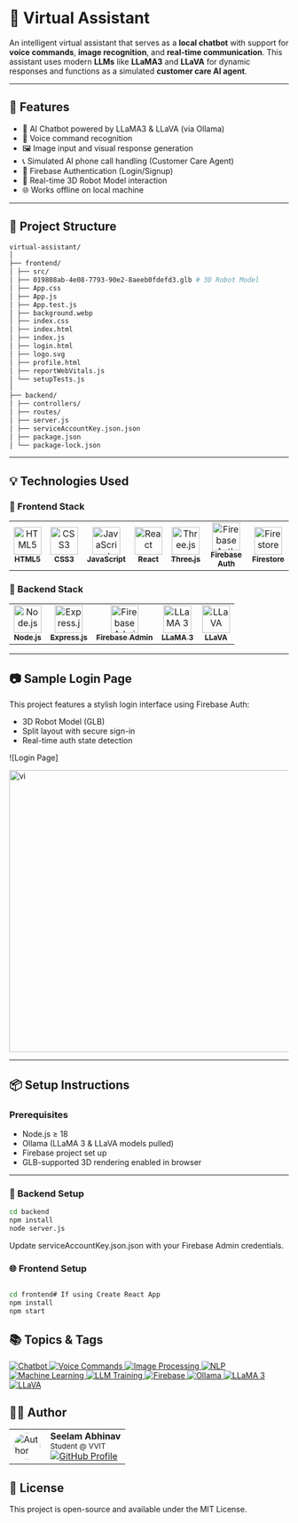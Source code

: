 # 🤖 Virtual Assistant

An intelligent virtual assistant that serves as a **local chatbot** with support for **voice commands**, **image recognition**, and **real-time communication**. This assistant uses modern **LLMs** like **LLaMA3** and **LLaVA** for dynamic responses and functions as a simulated **customer care AI agent**.



---

## 🚀 Features

- 🧠 AI Chatbot powered by LLaMA3 & LLaVA (via Ollama)
- 🎤 Voice command recognition
- 🖼️ Image input and visual response generation
- 📞 Simulated AI phone call handling (Customer Care Agent)
- 🔐 Firebase Authentication (Login/Signup)
- 🧍 Real-time 3D Robot Model interaction
- 🌐 Works offline on local machine

---

## 🧱 Project Structure
```bash
virtual-assistant/
│
├── frontend/
│ ├── src/
│ ├── 019808ab-4e08-7793-90e2-8aeeb0fdefd3.glb # 3D Robot Model
│ ├── App.css
│ ├── App.js
│ ├── App.test.js
│ ├── background.webp
│ ├── index.css
│ ├── index.html
│ ├── index.js
│ ├── login.html
│ ├── logo.svg
│ ├── profile.html
│ ├── reportWebVitals.js
│ └── setupTests.js
│
├── backend/
│ ├── controllers/
│ ├── routes/
│ ├── server.js
│ ├── serviceAccountKey.json.json
│ ├── package.json
│ └── package-lock.json
```


---

## 💡 Technologies Used

### 🎨 Frontend Stack
<table> <tr> <td align="center"> <a href="https://developer.mozilla.org/en-US/docs/Web/HTML" target="_blank"> <img src="https://cdn.jsdelivr.net/gh/devicons/devicon/icons/html5/html5-original.svg" width="50" height="50" alt="HTML5"/> <br><sub><b>HTML5</b></sub> </a> </td> <td align="center"> <a href="https://developer.mozilla.org/en-US/docs/Web/CSS" target="_blank"> <img src="https://cdn.jsdelivr.net/gh/devicons/devicon/icons/css3/css3-original.svg" width="50" height="50" alt="CSS3"/> <br><sub><b>CSS3</b></sub> </a> </td> <td align="center"> <a href="https://developer.mozilla.org/en-US/docs/Web/JavaScript" target="_blank"> <img src="https://cdn.jsdelivr.net/gh/devicons/devicon/icons/javascript/javascript-original.svg" width="50" height="50" alt="JavaScript"/> <br><sub><b>JavaScript</b></sub> </a> </td> <td align="center"> <a href="https://reactjs.org/" target="_blank"> <img src="https://cdn.jsdelivr.net/gh/devicons/devicon/icons/react/react-original.svg" width="50" height="50" alt="React"/> <br><sub><b>React</b></sub> </a> </td> <td align="center"> <a href="https://threejs.org/" target="_blank"> <img src="https://cdn.jsdelivr.net/gh/devicons/devicon/icons/threejs/threejs-original.svg" width="50" height="50" alt="Three.js"/> <br><sub><b>Three.js</b></sub> </a> </td> <td align="center"> <a href="https://firebase.google.com/products/auth" target="_blank"> <img src="https://www.vectorlogo.zone/logos/firebase/firebase-icon.svg" width="50" height="50" alt="Firebase Auth"/> <br><sub><b>Firebase Auth</b></sub> </a> </td> <td align="center"> <a href="https://firebase.google.com/products/firestore" target="_blank"> <img src="https://www.vectorlogo.zone/logos/firebase/firebase-icon.svg" width="50" height="50" alt="Firestore"/> <br><sub><b>Firestore</b></sub> </a> </td> </tr> </table>

### 🧠 Backend Stack
<table> <tr> <td align="center"> <a href="https://nodejs.org/" target="_blank"> <img src="https://cdn.jsdelivr.net/gh/devicons/devicon/icons/nodejs/nodejs-original.svg" width="50" height="50" alt="Node.js"/> <br><sub><b>Node.js</b></sub> </a> </td> <td align="center"> <a href="https://expressjs.com/" target="_blank"> <img src="https://cdn.jsdelivr.net/gh/devicons/devicon/icons/express/express-original.svg" width="50" height="50" alt="Express.js"/> <br><sub><b>Express.js</b></sub> </a> </td> <td align="center"> <a href="https://firebase.google.com/docs/admin/setup" target="_blank"> <img src="https://www.vectorlogo.zone/logos/firebase/firebase-icon.svg" width="50" height="50" alt="Firebase Admin"/> <br><sub><b>Firebase Admin</b></sub> </a> </td> <td align="center"> <a href="https://ollama.com/library/llama3" target="_blank"> <img src="https://avatars.githubusercontent.com/u/169671556?s=200&v=4" width="50" height="50" alt="LLaMA 3"/> <br><sub><b>LLaMA 3</b></sub> </a> </td> <td align="center"> <a href="https://ollama.com/library/llava" target="_blank"> <img src="https://avatars.githubusercontent.com/u/169671556?s=200&v=4" width="50" height="50" alt="LLaVA"/> <br><sub><b>LLaVA</b></sub> </a> </td> </tr> </table>

---

## 📷 Sample Login Page

This project features a stylish login interface using Firebase Auth:
- 3D Robot Model (GLB)
- Split layout with secure sign-in
- Real-time auth state detection

![Login Page]



<img width="947" height="508" alt="vi" src="https://github.com/user-attachments/assets/a6426db7-2f5e-49d1-ada8-c40359e6bc3e" />

---

## 📦 Setup Instructions

### Prerequisites
- Node.js ≥ 18
- Ollama (LLaMA 3 & LLaVA models pulled)
- Firebase project set up
- GLB-supported 3D rendering enabled in browser

---

### 🔌 Backend Setup

```bash
cd backend
npm install
node server.js
```
Update serviceAccountKey.json.json with your Firebase Admin credentials.

### 🌐 Frontend Setup
```bash

cd frontend# If using Create React App
npm install
npm start
```
## 📚 Topics & Tags
<p align="left"> <a href="https://github.com/topics/chatbot" target="_blank"> <img src="https://img.shields.io/badge/-Chatbot-0A0A0A?style=for-the-badge&logo=openai&logoColor=white" alt="Chatbot"/> </a> <a href="https://github.com/topics/voice-commands" target="_blank"> <img src="https://img.shields.io/badge/-Voice_Commands-0A0A0A?style=for-the-badge&logo=soundcloud&logoColor=white" alt="Voice Commands"/> </a> <a href="https://github.com/topics/image-processing" target="_blank"> <img src="https://img.shields.io/badge/-Image_Processing-0A0A0A?style=for-the-badge&logo=opencv&logoColor=white" alt="Image Processing"/> </a> <a href="https://github.com/topics/nlp" target="_blank"> <img src="https://img.shields.io/badge/-NLP-0A0A0A?style=for-the-badge&logo=amazon-lex&logoColor=white" alt="NLP"/> </a> <a href="https://github.com/topics/machine-learning" target="_blank"> <img src="https://img.shields.io/badge/-Machine_Learning-0A0A0A?style=for-the-badge&logo=scikit-learn&logoColor=white" alt="Machine Learning"/> </a> <a href="https://github.com/topics/llm" target="_blank"> <img src="https://img.shields.io/badge/-LLM_Training-0A0A0A?style=for-the-badge&logo=meta&logoColor=white" alt="LLM Training"/> </a> <a href="https://github.com/topics/firebase" target="_blank"> <img src="https://img.shields.io/badge/-Firebase-0A0A0A?style=for-the-badge&logo=firebase&logoColor=white" alt="Firebase"/> </a> <a href="https://github.com/topics/ollama" target="_blank"> <img src="https://img.shields.io/badge/-Ollama-0A0A0A?style=for-the-badge&logo=vercel&logoColor=white" alt="Ollama"/> </a> <a href="https://ollama.com/library/llama3" target="_blank"> <img src="https://img.shields.io/badge/-LLaMA_3-0A0A0A?style=for-the-badge&logo=meta&logoColor=white" alt="LLaMA 3"/> </a> <a href="https://ollama.com/library/llava" target="_blank"> <img src="https://img.shields.io/badge/-LLaVA-0A0A0A?style=for-the-badge&logo=github&logoColor=white" alt="LLaVA"/> </a> </p>

## 🙋‍♂️ Author
<table> <tr> <td align="left" valign="middle" width="50"> <img src="https://avatars.githubusercontent.com/22bq1a42d4" width="48" style="border-radius: 50%;" alt="Author Avatar"/> </td> <td valign="middle"> <strong>Seelam Abhinav</strong> <br/> <sub>Student @ VVIT</sub> <br/> <a href="https://github.com/22bq1a42d4" target="_blank"> <img src="https://img.shields.io/badge/-GitHub_Profile-0A0A0A?style=for-the-badge&logo=github&logoColor=white" alt="GitHub Profile"/> </a> </td> </tr> </table>


## 📄 License
This project is open-source and available under the MIT License.

